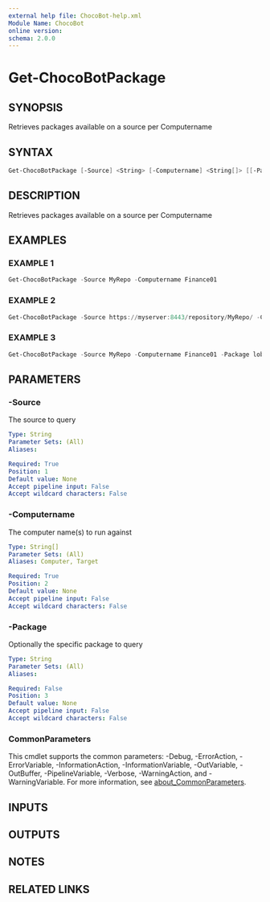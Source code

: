```yaml
---
external help file: ChocoBot-help.xml
Module Name: ChocoBot
online version:
schema: 2.0.0
---
```


# Get-ChocoBotPackage

## SYNOPSIS

Retrieves packages available on a source per Computername

## SYNTAX

```powershell
Get-ChocoBotPackage [-Source] <String> [-Computername] <String[]> [[-Package] <String>] [<CommonParameters>]
```

## DESCRIPTION

Retrieves packages available on a source per Computername

## EXAMPLES

### EXAMPLE 1

```powershell
Get-ChocoBotPackage -Source MyRepo -Computername Finance01
```

### EXAMPLE 2

```powershell
Get-ChocoBotPackage -Source https://myserver:8443/repository/MyRepo/ -Computername Finance01
```

### EXAMPLE 3

```powershell
Get-ChocoBotPackage -Source MyRepo -Computername Finance01 -Package lob-app
```

## PARAMETERS

### -Source

The source to query

```yaml
Type: String
Parameter Sets: (All)
Aliases:

Required: True
Position: 1
Default value: None
Accept pipeline input: False
Accept wildcard characters: False
```

### -Computername

The computer name(s) to run against

```yaml
Type: String[]
Parameter Sets: (All)
Aliases: Computer, Target

Required: True
Position: 2
Default value: None
Accept pipeline input: False
Accept wildcard characters: False
```

### -Package

Optionally the specific package to query

```yaml
Type: String
Parameter Sets: (All)
Aliases:

Required: False
Position: 3
Default value: None
Accept pipeline input: False
Accept wildcard characters: False
```

### CommonParameters

This cmdlet supports the common parameters: -Debug, -ErrorAction, -ErrorVariable, -InformationAction, -InformationVariable, -OutVariable, -OutBuffer, -PipelineVariable, -Verbose, -WarningAction, and -WarningVariable. For more information, see [about_CommonParameters](http://go.microsoft.com/fwlink/?LinkID=113216).

## INPUTS

## OUTPUTS

## NOTES

## RELATED LINKS
